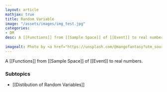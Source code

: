 ```yaml
---
layout: article
mathjax: true
title: Random Variable
image: "/assets/images/img_test.jpg"
categories:
- DM
desc: A [[Functions]] from [[Sample Space]] of [[Event]] to real numbers.
 
imagealt: Photo by <a href="https://unsplash.com/@mangofantasy?utm_source=unsplash&utm_medium=referral&utm_content=creditCopyText">Tim Johnson</a> on <a href="https://unsplash.com/s/photos/logic?utm_source=unsplash&utm_medium=referral&utm_content=creditCopyText">Unsplash</a>
---
```

A [[Functions]] from [[Sample Space]] of [[Event]] to real numbers.

### Subtopics
- [[Distibution of Random Variables]]